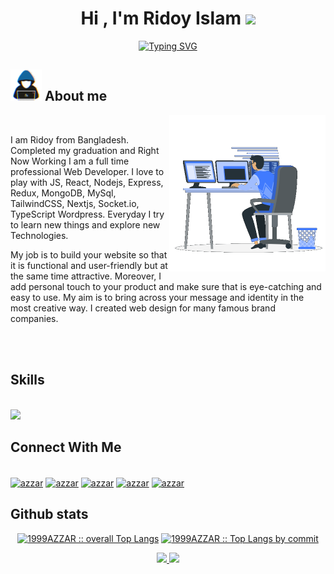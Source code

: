 <h1 align="center"><b>Hi , I'm Ridoy Islam </b><img src="https://media.giphy.com/media/hvRJCLFzcasrR4ia7z/giphy.gif" width="35"></h1>
<p align="center">
  <a href="https://git.io/typing-svg"><img src="https://readme-typing-svg.herokuapp.com?font=Fira+Code&pause=1000&center=true&width=435&lines=I+am+a+Fullstack+Developer.;I+love+to+play+with+JS%2C+React;Nodejs%2C+Express%2C+Redux%2C+MongoDB%2C;TailwindCSS%2C+Nextjs%2C+TypeScript" alt="Typing SVG" /></a>
</p>

## <picture><img src = "https://github.com/0xAbdulKhalid/0xAbdulKhalid/raw/main/assets/mdImages/about_me.gif" width = 50px></picture> **About me**

<picture> <img align="right" src="https://github.com/0xAbdulKhalid/0xAbdulKhalid/raw/main/assets/mdImages/Right_Side.gif" width = 250px></picture>

<br>
<p>I am Ridoy from Bangladesh. Completed my graduation and Right Now Working I am a full time professional Web Developer. I love to play with JS, React, Nodejs, Express, Redux, MongoDB, MySql, TailwindCSS, Nextjs, Socket.io, TypeScript Wordpress. Everyday I try to learn new things and explore new Technologies.

My job is to build your website so that it is functional and user-friendly but at the same time attractive. Moreover, I add personal touch to your product and make sure that is eye-catching and easy to use. My aim is to bring across your message and identity in the most creative way. I created web design for many famous brand companies.
</p>

<br><br>
## <h2>Skills</h2>
<br>
<img src="https://img.shields.io/badge/css3-%231572B6.svg?style=for-the-badge&logo=css3&logoColor=white" /> 


## <h2>Connect With Me</h2>
<p>
      <br/>
  <a href="https://discord.com/users/ridoy#1552" target="blank"><img align="center"
         src="https://img.shields.io/badge/Discord-%237289DA.svg?&style=for-the-badge&logo=discord&logoColor=white"
         alt="azzar" height="30"/></a>
      <a href="https://www.linkedin.com/in/riody/" target="blank"><img align="center"
         src="https://img.shields.io/badge/linkedin-%231DA1F2.svg?style=for-the-badge&logo=linkedin&logoColor=white"
         alt="azzar" height="30"/></a>
      <a href="https://www.facebook.com/RidoyIslamm/" target="blank"><img align="center"
         src="https://img.shields.io/badge/facebook-4267B2.svg?style=for-the-badge&logo=facebook&logoColor=white"
         alt="azzar" height="30"/></a>
      <a href="mailto:hridoy4t@gmail.com target="blank"><img align="center"
         src="https://img.shields.io/badge/gmail-EA4335.svg?style=for-the-badge&logo=gmail&logoColor=white"
         alt="azzar" height="30"/></a>
      <a href="https://www.instagram.com/ridoyislamm/" target="blank"><img align="center"
         src="https://img.shields.io/badge/instagram-%23E4405F.svg?style=for-the-badge&logo=Instagram&logoColor=white"
         alt="azzar" height="30"/></a>
      <br>
    </p>
                                
## <h2>Github stats</h2>      
<p align="center">
        <a href="https://github.com/hridoy-islam/">
          <img src="https://github-readme-stats.vercel.app/api/top-langs/?username=hridoy-islam&langs_count=6&theme=gruvbox&layout=compact&hide_border=true"
          alt="1999AZZAR :: overall Top Langs " /></a>
<a href="https://github.com/1999AZZAR/">
          <img width="45%" src="https://github-profile-summary-cards.vercel.app/api/cards/most-commit-language?username=hridoy-islam&theme=gruvbox&layout=compact&hide_border=true"
          alt="1999AZZAR :: Top Langs by commit" />
          </a>
      </p>
<p align="center">
          <a href="https://github.com/hridoy-islam/">
          <img width="49.5%" src="https://github-readme-stats.vercel.app/api?username=hridoy-islam&show_icons=true&theme=gruvbox&hide_border=true" />
          <img width="49.5%" src="https://github-readme-streak-stats.herokuapp.com/?user=hridoy-islam&theme=gruvbox&hide_border=true" />
          </a>
       </p>



<!--
[![GitHub Streak](https://streak-stats.demolab.com?user=hridoy-islam)](https://git.io/streak-stats)
**hridoy-islam/hridoy-islam** is a ✨ _special_ ✨ repository because its `README.md` (this file) appears on your GitHub profile.

Here are some ideas to get you started:

https://github.com/durgeshsamariya/awesome-github-profile-readme-templates/tree/master/templates
https://github.com/durgeshsamariya/awesome-github-profile-readme-templates/edit/master/templates/0xabdulkhalid.md

- 🔭 I’m currently working on ...
- 🌱 I’m currently learning ...
- 👯 I’m looking to collaborate on ...
- 🤔 I’m looking for help with ...
- 💬 Ask me about ...
- 📫 How to reach me: ...
- 😄 Pronouns: ...
- ⚡ Fun fact: ...
-->
